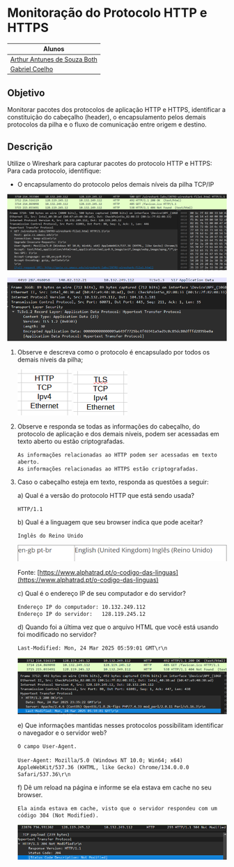 # Monitoração do Protocolo HTTP e HTTPS

|Alunos
|-----------------
|[Arthur Antunes de Souza Both](https://github.com/ArthurBoth)
|[Gabriel Coelho](https://github.com/coelhogbr)

## Objetivo

Monitorar pacotes dos protocolos de aplicação HTTP e HTTPS, identificar a
constituição do cabeçalho (header), o encapsulamento pelos demais protocolos da
pilha e o fluxo de comunicação entre origem e destino.

## Descrição

Utilize o Wireshark para capturar pacotes do protocolo HTTP e HTTPS:
Para cada protocolo, identifique:

- O encapsulamento do protocolo pelos demais níveis da pilha TCP/IP

![Context HTTP](images/Context_HTTP.png)

![Context HTTPS](images/Context_HTTPS.png)

1. Observe e descreva como o protocolo é encapsulado por todos os
demais níveis da pilha;

    ![HTTP Stack](images/HTTP_Stack.png)
    ![HTTPS Stack](images/HTTPS_Stack.png)

1. Observe e responda se todas as informações do cabeçalho, do
protocolo de aplicação e dos demais níveis, podem ser acessadas em
texto aberto ou estão criptografadas.

    ```plaintext
    As informações relacionadas ao HTTP podem ser acessadas em texto aberto.
    As informações relacionadas ao HTTPS estão criptografadas. 
    ```

1. Caso o cabeçalho esteja em texto, responda as questões a seguir:

    a) Qual é a versão do protocolo HTTP que está sendo usada?

    ```plaintext
    HTTP/1.1
    ```

    b) Qual é a linguagem que seu browser indica que pode aceitar?

    ```plaintext
    Inglês do Reino Unido
    ```

    ![en-GB](images/en-GB.png)

    Fonte: [https://www.alphatrad.pt/o-codigo-das-linguas](https://www.alphatrad.pt/o-codigo-das-linguas)

    c) Qual é o endereço IP de seu computador e do servidor?

    ```plaintext
    Endereço IP do computador: 10.132.249.112
    Endereço IP do servidor:   128.119.245.12
    ```

    d) Quando foi a última vez que o arquivo HTML que você está usando foi modificado no servidor?

    ```plaintext
    Last-Modified: Mon, 24 Mar 2025 05:59:01 GMT\r\n
    ```

    ![Last modified Context](images/Last_modified.png)

    e) Que informações mantidas nesses protocolos possibilitam identificar o navegador e o servidor web?

    ```plaintext
    O campo User-Agent.

    User-Agent: Mozilla/5.0 (Windows NT 10.0; Win64; x64) AppleWebKit/537.36 (KHTML, like Gecko) Chrome/134.0.0.0 Safari/537.36\r\n
    ```

    f) Dê um reload na página e informe se ela estava em cache no seu browser.

    ```plaintext
    Ela ainda estava em cache, visto que o servidor respondeu com um código 304 (Not Modified).
    ```

    ![304 response](images/304_response.png)
